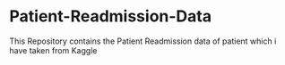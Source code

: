 # Patient-Readmission-Data
This Repository contains the Patient Readmission data of patient which i have taken from Kaggle
